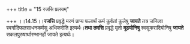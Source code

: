 +++
title = "15 रजसि प्रलयम्"

+++
।।14.15।।**रजसि** प्रवृद्धे मरणं प्राप्य फलार्थं कर्म कुर्वतां कुलेषु
**जायते** तत्र जनित्वा स्वर्गादिफलसाधनकर्मसु अधिकरोति इत्यर्थः।**तथा
तमसि** प्रवृद्धे मृतो **मूढयोनिषु** श्वसूकरादियोनिषु **जायते**
सकलपुरुषार्थारम्भानर्हो जायते इत्यर्थः।
